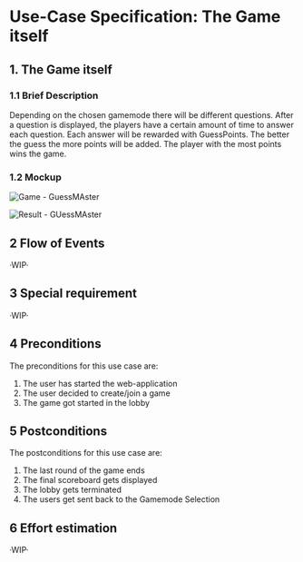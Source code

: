 # Use-Case Specification: The Game itself

## 1. The Game itself
### 1.1 Brief Description

Depending on the chosen gamemode there will be different questions. After a question is displayed, the players have a certain amount of time to answer each question. Each answer will be rewarded with GuessPoints. The better the guess the more points will be added. 
The player with the most points wins the game.

### 1.2 Mockup

![Game - GuessMAster](https://user-images.githubusercontent.com/62339676/197514378-c540e0fe-5ea0-4e44-860c-07fdc3ed95ac.png)

![Result - GUessMAster](https://user-images.githubusercontent.com/62339676/197514991-3a84846f-af7b-4a2b-a50b-cffdf31f59e8.png)

## 2 Flow of Events

·WIP·

## 3 Special requirement

·WIP·

## 4 Preconditions

The preconditions for this use case are:

  1. The user has started the web-application
  2. The user decided to create/join a game
  3. The game got started in the lobby

## 5 Postconditions  

The postconditions for this use case are:

  1. The last round of the game ends
  2. The final scoreboard gets displayed
  3. The lobby gets terminated
  4. The users get sent back to the Gamemode Selection

## 6 Effort estimation 

·WIP·
